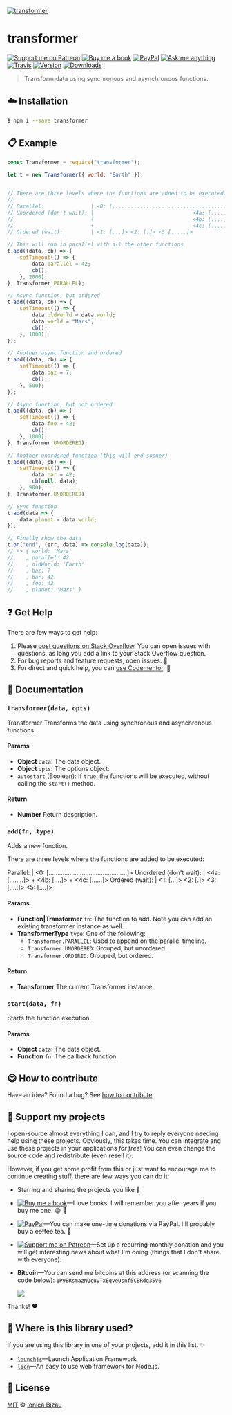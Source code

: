 <!-- Please do not edit this file. Edit the `blah` field in the `package.json` instead. If in doubt, open an issue. -->


[![transformer](http://i.imgur.com/2QzGSBl.png)](#)

# transformer

 [![Support me on Patreon][badge_patreon]][patreon] [![Buy me a book][badge_amazon]][amazon] [![PayPal][badge_paypal_donate]][paypal-donations] [![Ask me anything](https://img.shields.io/badge/ask%20me-anything-1abc9c.svg)](https://github.com/IonicaBizau/ama) [![Travis](https://img.shields.io/travis/IonicaBizau/transformer.svg)](https://travis-ci.org/IonicaBizau/transformer/) [![Version](https://img.shields.io/npm/v/transformer.svg)](https://www.npmjs.com/package/transformer) [![Downloads](https://img.shields.io/npm/dt/transformer.svg)](https://www.npmjs.com/package/transformer)

> Transform data using synchronous and asynchronous functions.

## :cloud: Installation

```sh
$ npm i --save transformer
```


## :clipboard: Example



```js
const Transformer = require("transformer");

let t = new Transformer({ world: "Earth" });


// There are three levels where the functions are added to be executed:
//
// Parallel:               | <0: [.............................................]>
// Unordered (don't wait): |                                <4a: [........]>
//                         +                                <4b: [....]>
//                         +                                <4c: [......]>
// Ordered (wait):         | <1: [...]> <2: [.]> <3:[.....]>                <5: [....]>

// This will run in parallel with all the other functions
t.add((data, cb) => {
    setTimeout(() => {
        data.parallel = 42;
        cb();
    }, 2000);
}, Transformer.PARALLEL);

// Async function, but ordered
t.add((data, cb) => {
    setTimeout(() => {
        data.oldWorld = data.world;
        data.world = "Mars";
        cb();
    }, 1000);
});

// Another async function and ordered
t.add((data, cb) => {
    setTimeout(() => {
        data.baz = 7;
        cb();
    }, 500);
});

// Async function, but not ordered
t.add((data, cb) => {
    setTimeout(() => {
        data.foo = 42;
        cb();
    }, 1000);
}, Transformer.UNORDERED);

// Another unordered function (this will end sooner)
t.add((data, cb) => {
    setTimeout(() => {
        data.bar = 42;
        cb(null, data);
    }, 900);
}, Transformer.UNORDERED);

// Sync function
t.add(data => {
    data.planet = data.world;
});

// Finally show the data
t.on("end", (err, data) => console.log(data));
// => { world: 'Mars'
//    , parallel: 42
//    , oldWorld: 'Earth'
//    , baz: 7
//    , bar: 42
//    , foo: 42
//    , planet: 'Mars' }
```



## :question: Get Help

There are few ways to get help:

 1. Please [post questions on Stack Overflow](https://stackoverflow.com/questions/ask). You can open issues with questions, as long you add a link to your Stack Overflow question.
 2. For bug reports and feature requests, open issues. :bug:
 3. For direct and quick help, you can [use Codementor](https://www.codementor.io/johnnyb). :rocket:


## :memo: Documentation


### `transformer(data, opts)`
Transformer
Transforms the data using synchronous and asynchronous functions.

#### Params

- **Object** `data`: The data object.
- **Object** `opts`: The options object:
 - `autostart` (Boolean): If `true`, the functions will be executed,
   without calling the `start()` method.

#### Return
- **Number** Return description.

### `add(fn, type)`
Adds a new function.

There are three levels where the functions are added to be executed:

Parallel:               | <0: [.............................................]>
Unordered (don't wait): |                                <4a: [........]>
                        +                                <4b: [....]>
                        +                                <4c: [......]>
Ordered (wait):         | <1: [...]> <2: [.]> <3:[.....]>                <5: [....]>

#### Params

- **Function|Transformer** `fn`: The function to add. Note you can add an existing transformer instance as well.
- **TransformerType** `type`: One of the following:
   - `Transformer.PARALLEL`: Used to append on the parallel timeline.
   - `Transformer.UNORDERED`: Grouped, but unordered.
   - `Transformer.ORDERED`: Grouped, but ordered.

#### Return
- **Transformer** The current Transformer instance.

### `start(data, fn)`
Starts the function execution.

#### Params

- **Object** `data`: The data object.
- **Function** `fn`: The callback function.



## :yum: How to contribute
Have an idea? Found a bug? See [how to contribute][contributing].


## :sparkling_heart: Support my projects

I open-source almost everything I can, and I try to reply everyone needing help using these projects. Obviously,
this takes time. You can integrate and use these projects in your applications *for free*! You can even change the source code and redistribute (even resell it).

However, if you get some profit from this or just want to encourage me to continue creating stuff, there are few ways you can do it:

 - Starring and sharing the projects you like :rocket:
 - [![Buy me a book][badge_amazon]][amazon]—I love books! I will remember you after years if you buy me one. :grin: :book:
 - [![PayPal][badge_paypal]][paypal-donations]—You can make one-time donations via PayPal. I'll probably buy a ~~coffee~~ tea. :tea:
 - [![Support me on Patreon][badge_patreon]][patreon]—Set up a recurring monthly donation and you will get interesting news about what I'm doing (things that I don't share with everyone).
 - **Bitcoin**—You can send me bitcoins at this address (or scanning the code below): `1P9BRsmazNQcuyTxEqveUsnf5CERdq35V6`

    ![](https://i.imgur.com/z6OQI95.png)

Thanks! :heart:


## :dizzy: Where is this library used?
If you are using this library in one of your projects, add it in this list. :sparkles:


 - [`launchjs`](https://npmjs.com/package/launchjs)—Launch Application Framework
 - [`lien`](https://github.com/LienJS/Lien)—An easy to use web framework for Node.js.

## :scroll: License

[MIT][license] © [Ionică Bizău][website]

[badge_patreon]: http://ionicabizau.github.io/badges/patreon.svg
[badge_amazon]: http://ionicabizau.github.io/badges/amazon.svg
[badge_paypal]: http://ionicabizau.github.io/badges/paypal.svg
[badge_paypal_donate]: http://ionicabizau.github.io/badges/paypal_donate.svg
[patreon]: https://www.patreon.com/ionicabizau
[amazon]: http://amzn.eu/hRo9sIZ
[paypal-donations]: https://www.paypal.com/cgi-bin/webscr?cmd=_s-xclick&hosted_button_id=RVXDDLKKLQRJW
[donate-now]: http://i.imgur.com/6cMbHOC.png

[license]: http://showalicense.com/?fullname=Ionic%C4%83%20Biz%C4%83u%20%3Cbizauionica%40gmail.com%3E%20(https%3A%2F%2Fionicabizau.net)&year=2016#license-mit
[website]: https://ionicabizau.net
[contributing]: /CONTRIBUTING.md
[docs]: /DOCUMENTATION.md

